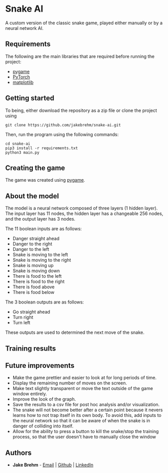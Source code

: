 # Snake AI

A custom version of the classic snake game, played either manually or by a neural network AI.

## Requirements

The following are the main libraries that are required before running the project:

- [pygame](https://github.com/pygame/pygame)
- [PyTorch](https://github.com/pytorch/pytorch)
- [matplotlib](https://github.com/matplotlib/matplotlib)

## Getting started

To being, either download the repository as a zip file or clone the project using
```
git clone https://github.com/jakebrehm/snake-ai.git
```

Then, run the program using the following commands:
```
cd snake-ai
pip3 install -r requirements.txt
python3 main.py
```

## Creating the game

The game was created using [pygame](https://github.com/pygame/pygame).

## About the model

The model is a neural network composed of three layers (1 hidden layer). The input layer has 11 nodes, the hidden layer has a changeable 256 nodes, and the output layer has 3 nodes.

The 11 boolean inputs are as follows:
- Danger straight ahead
- Danger to the right
- Danger to the left
- Snake is moving to the left
- Snake is moving to the right
- Snake is moving up
- Snake is moving down
- There is food to the left
- There is food to the right
- There is food above
- There is food below

The 3 boolean outputs are as follows:
- Go straight ahead
- Turn right
- Turn left

These outputs are used to determined the next move of the snake.

## Training results

## Future improvements

- Make the game prettier and easier to look at for long periods of time.
- Display the remaining number of moves on the screen.
- Make text slightly transparent or move the text outside of the game window entirely.
- Improve the look of the graph.
- Save the results to a csv file for post hoc analysis and/or visualization.
- The snake will not become better after a certain point because it nevers learns how to not trap itself in its own body. To avoid this, add inputs to the neural network so that it can be aware of when the snake is in danger of colliding into itself.
- Allow for the ability to press a button to kill the snake/stop the training process, so that the user doesn't have to manually close the window

## Authors

- **Jake Brehm** - [Email](mailto:mail@jakebrehm.com) | [Github](http://github.com/jakebrehm) | [LinkedIn](http://linkedin.com/in/jacobbrehm)